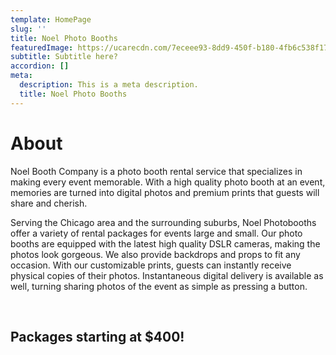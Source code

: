 ```yaml
---
template: HomePage
slug: ''
title: Noel Photo Booths
featuredImage: https://ucarecdn.com/7eceee93-8dd9-450f-b180-4fb6c538f17d/
subtitle: Subtitle here?
accordion: []
meta:
  description: This is a meta description.
  title: Noel Photo Booths
---
```


# About

Noel Booth Company is a photo booth rental service that specializes in making every event memorable. With a high quality photo booth at an event, memories are turned into digital photos and premium prints that guests will share and cherish.

Serving the Chicago area and the surrounding suburbs, Noel Photobooths offer a variety of rental packages for events large and small. Our photo booths are equipped with the latest high quality DSLR cameras, making the photos look gorgeous. We also provide backdrops and props to fit any occasion. With our customizable prints, guests can instantly receive physical copies of their photos. Instantaneous digital delivery is available as well, turning sharing photos of the event as simple as pressing a button.

&nbsp;

## Packages starting at \$400!
